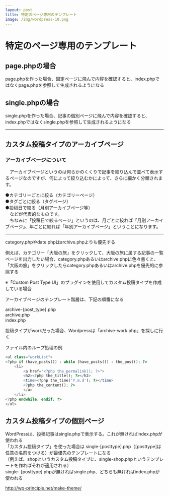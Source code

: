 ```yaml
---
layout: post
title: 特定のページ専用のテンプレート
image: /img/wordpress-10.png
---
```


# 特定のページ専用のテンプレート

## page.phpの場合

page.phpを作った場合、固定ページに飛んで内容を確認すると、index.phpではなくpage.phpを参照して生成されるようになる   

## single.phpの場合

single.phpを作った場合、記事の個別ページに飛んで内容を確認すると、index.phpではなくsingle.phpを参照して生成されるようになる   

---

## カスタム投稿タイプのアーカイブページ

### アーカイブページについて
　アーカイブページというのは何らかのくくりで記事を絞り込んで並べて表示するページなのですが、何によって絞り込むかによって、さらに細かく分類されます。

●カテゴリーごとに絞る（カテゴリーページ）   
●タグごとに絞る（タグページ）   
●投稿日で絞る（月別アーカイブページ等）   
　などが代表的なものです。   
　ちなみに「投稿日で絞るページ」というのは、月ごとに絞れば「月別アーカイブページ」、年ごとに絞れば「年別アーカイブページ」ということになります。   

---

category.phpやdate.phpはarchive.phpよりも優先する   

例えば、カテゴリー「大阪の旅」をクリックして、大阪の旅に属する記事の一覧ページを出力したい場合、category.phpあるいはarchive.phpに色々書くと、「大阪の旅」をクリックしたらcategory.phpあるいはarchive.phpを優先的に参照する   

※「Custom Post Type UI」のプラグインを使用してカスタム投稿タイプを作成している場合   

アーカイブページのテンプレート階層は、下記の順番になる   

archive-{post_type}.php   
archive.php   
index.php   

投稿タイプがworkだった場合、Wordpressは「archive-work.php」を探しに行く   

ファイル内のループ処理の例   

```php
<ul class="workList">
<?php if (have_posts()) : while (have_posts()) : the_post(); ?>
	<li>
		<a href="<?php the_permalink(); ?>">
		<h2><?php the_title(); ?></h2>
		<time><?php the_time('Y.m.d'); ?></time>
		<?php the_content(); ?>
		</a>
	</li>
<?php endwhile; endif; ?>
</ul>
```

## カスタム投稿タイプの個別ページ

WordPressは、投稿記事はsingle.phpで表示する。これが無ければindex.phpが使われる   
「カスタム投稿タイプ」を使った場合は single-[posttype].php（[posttype]は任意の名前をつける）が最優先のテンプレートになる   
（例えば、shopというカスタム投稿タイプに、single-shop.phpというテンプレートを作ればそれが適用される）   
single- [posttype].phpが無ければsingle.php、どちらも無ければindex.phpが使われる   


http://wp-principle.net/make-theme/
